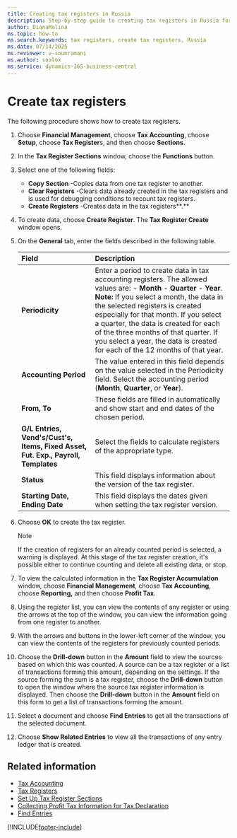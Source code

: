 ```yaml
---
title: Creating tax registers in Russia
description: Step-by-step guide to creating tax registers in Russia for tax accounting purposes.
author: DianaMalina
ms.topic: how-to
ms.search.keywords: tax registers, create tax registers, Russia
ms.date: 07/14/2025
ms.reviewer: v-soumramani
ms.author: soalex
ms.service: dynamics-365-business-central
---
```


# Create tax registers

The following procedure shows how to create tax registers.

1. Choose **Financial Management**, choose **Tax Accounting**, choose **Setup**, choose **Tax Register**s, and then choose **Sections**.

1. In the **Tax Register Sections** window, choose the **Functions** button.

1. Select one of the following fields:

   - **Copy Section** -Copies data from one tax register to another.
   - **Clear Registers** -Clears data already created in the tax registers and is used for debugging conditions to recount tax registers.
   - **Create Registers** -Creates data in the tax registers**.**

1. To create data, choose **Create Register**. The **Tax Register Create** window opens.

1. On the **General** tab, enter the fields described in the following table.

   | Field | Description |
   |:-|:-|
   | **Periodicity** | Enter a period to create data in tax accounting registers. The allowed values are:   -   **Month** -   **Quarter** -   **Year**. **Note:** If you select a month, the data in the selected registers is created especially for that month. If you select a quarter, the data is created for each of the three months of that quarter. If you select a year, the data is created for each of the 12 months of that year. |
   | **Accounting Period** | The value entered in this field depends on the value selected in the Periodicity field. Select the accounting period  (**Month**, **Quarter**, or **Year**). |
   | **From, To** | These fields are filled in automatically and show start and end dates of the chosen period. |
   | **G/L Entries, Vend's/Cust's, Items, Fixed Asset, Fut. Exp., Payroll, Templates** | Select the fields to calculate registers of the appropriate type. |
   | **Status** | This field displays information about the version of the tax register. |
   | **Starting Date, Ending Date** | This field displays the dates given when setting the tax register version. |

1. Choose **OK** to create the tax register.

   > [!NOTE]
   > If the creation of registers for an already counted period is selected, a warning is displayed. At this stage of the tax register creation, it's possible either to continue counting and delete all existing data, or stop.

1. To view the calculated information in the **Tax Register Accumulation** window, choose **Financial Management**, choose **Tax Accounting**, choose **Reporting,** and then choose **Profit Tax**.

1. Using the register list, you can view the contents of any register or using the arrows at the top of the window, you can view the information going from one register to another.

1. With the arrows and buttons in the lower-left corner of the window, you can view the contents of the registers for previously counted periods.

1. Choose the **Drill-down** button in the **Amount** field to view the sources based on which this was counted. A source can be a tax register or a list of transactions forming this amount, depending on the settings. If the source forming the sum is a tax register, choose the **Drill-down** button to open the window where the source tax register information is displayed. Then choose the **Drill-down** button in the **Amount** field on this form to get a list of transactions forming the amount.

1. Select a document and choose **Find Entries** to get all the transactions of the selected document.

1. Choose **Show Related Entries** to view all the transactions of any entry ledger that is created.

## Related information

- [Tax Accounting](Tax-Accounting.md)  
- [Tax Registers](Tax-Registers.md)  
- [Set Up Tax Register Sections](How-to-Set-Up-Tax-Register-Sections.md)  
- [Collecting Profit Tax Information for Tax Declaration](Collecting-Profit-Tax-Information-for-Tax-Declaration.md)  
- [Find Entries](../../ui-find-entries.md)  

[!INCLUDE[footer-include](../../includes/footer-banner.md)]
